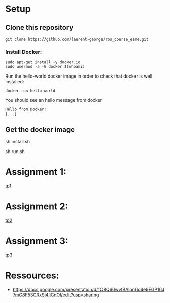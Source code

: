 # Setup
## Clone this repository

    git clone https://github.com/laurent-george/ros_course_esme.git


### Install Docker:

    sudo apt-get install -y docker.io
    sudo usermod -a -G docker $(whoami)

Run the hello-world docker image in order to check that docker is well installed:

    docker run hello-world

You should see an hello message from docker

```
Hello from Docker!
[...]
```

## Get the docker image
sh install.sh

sh run.sh


# Assignment 1:
[tp1](ros-esme-ws/tp1/TP1.pdf)

# Assignment 2:
[tp2](ros-esme-ws/tp2/TP2.pdf)

# Assignment 3:
[tp3](ros-esme-ws/tp1/BE.pdf)


# Ressources:

- https://docs.google.com/presentation/d/1O8Q66wvtBAlon6o4e9EGP16J7mG8F53CRxSj4IiCnOI/edit?usp=sharing



